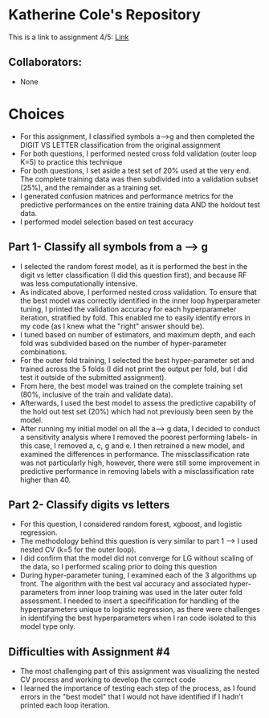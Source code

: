 # Katherine Cole's Repository

This is a link to assignment 4/5: [Link]()

## Collaborators:
* None

# Choices

* For this assignment, I classified symbols a-->g and then completed the DIGIT VS LETTER classification from the original assignment
* For both questions, I performed nested cross fold validation (outer loop K=5) to practice this technique
* For both questions, I set aside a test set of 20% used at the very end. The complete training data was then subdivided into a validation subset (25%), and the remainder as a training set.
* I generated confusion matrices and performance metrics for the predictive performances on the entire training data AND the holdout test data.
* I performed model selection based on test accuracy

## Part 1- Classify all symbols from a --> g
* I selected the random forest model, as it is performed the best in the digit vs letter classification (I did this question first), and because RF was less computationally intensive.
* As indicated above, I performed nested cross validation. To ensure that the best model was correctly identified in the inner loop hyperparameter tuning, I printed the validation accuracy for each hyperparameter iteration, stratified by fold. This enabled me to easily identify errors in my code (as I knew what the "right" answer should be).
* I tuned based on number of estimators, and maximum depth, and each fold was subdivided based on the number of hyper-parameter combinations.
* For the outer fold training, I selected the best hyper-parameter set and trained across the 5 folds (I did not print the output per fold, but I did test it outside of the submitted assignment). 
* From here, the best model was trained on the complete training set (80%, inclusive of the train and validate data).
* Afterwards, I used the best model to assess the predictive capability of the hold out test set (20%) which had not previously been seen by the model.
* After running my initial model on all the a--> g data, I decided to conduct a sensitivity analysis where I removed the poorest performing labels- in this case, I removed a, c, g and e. I then retrained a new model, and examined the differences in performance. The missclassification rate was not particularly high, however, there were still some improvement in predictive performance in removing labels with a misclassification rate higher than 40.

## Part 2- Classify digits vs letters
* For this question, I considered random forest, xgboost, and logistic regression.
* The methodology behind this question is very similar to part 1 --> I used nested CV (k=5 for the outer loop).
* I did confirm that the model did not converge for LG without scaling of the data, so I performed scaling prior to doing this question
* During hyper-parameter tuning, I examined each of the 3 algorithms up front. The algorithm with the best val accuracy and associated hyper-parameters from inner loop training was used in the later outer fold assessment. I needed to insert a specifification for handling of the hyperparameters unique to logistic regression, as there were challenges in identifying the best hyperparameters when I ran code isolated to this model type only.

## Difficulties with Assignment #4
* The most challenging part of this assignment was visualizing the nested CV process and working to develop the correct code
* I learned the importance of testing each step of the process, as I found errors in the "best model" that I would not have identified if I hadn't printed each loop iteration.




